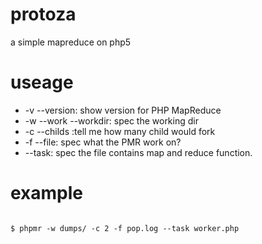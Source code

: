 protoza
=======

a simple mapreduce on php5


useage
======
* -v --version: show version for PHP MapReduce
* -w --work --workdir: spec the working dir
* -c --childs :tell me how many child would fork
* -f --file: spec what the PMR work on?
* --task: spec the file contains map and reduce function.

example
=======
<code>
$ phpmr -w dumps/ -c 2 -f pop.log --task worker.php
</code>



